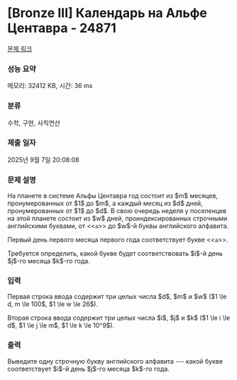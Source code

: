 # [Bronze III] Календарь на Альфе Центавра - 24871 

[문제 링크](https://www.acmicpc.net/problem/24871) 

### 성능 요약

메모리: 32412 KB, 시간: 36 ms

### 분류

수학, 구현, 사칙연산

### 제출 일자

2025년 9월 7일 20:08:08

### 문제 설명

<p>На планете в системе Альфы Центавра год состоит из $m$ месяцев, пронумерованных от $1$ до $m$, а каждый месяц из $d$ дней, пронумерованных от $1$ до $d$. В свою очередь неделя у поселенцев на этой планете состоит из $w$ дней, проиндексированных строчными английскими буквами, от <<<code>a</code>>> до $w$-й буквы английского алфавита. </p>

<p>Первый день первого месяца первого года соответствует букве <<<code>a</code>>>.</p>

<p>Требуется определить, какой букве будет соответствовать $i$-й день $j$-го месяца $k$-го года.</p>

### 입력 

 <p>Первая строка ввода содержит три целых числа $d$, $m$ и $w$ ($1 \le d, m \le 100$, $1 \le w \le 26$). </p>

<p>Вторая строка ввода содержит три целых числа $i$, $j$ и $k$ ($1 \le i \le d$, $1 \le j \le m$, $1 \le k \le 10^9$).</p>

### 출력 

 <p>Выведите одну строчную букву английского алфавита --- какой букве соответствует $i$-й день $j$-го месяца $k$-го года.</p>


